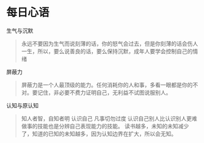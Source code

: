 # 每日心语

生气与沉默
> 永远不要因为生气而说刻薄的话，你的怒气会过去，但是你刻薄的话会伤人一生，所以，要么说善良的话，要么保持沉默，成年人要学会控制自己的情绪

屏蔽力
> 屏蔽力是一个人最顶级的能力。任何消耗你的人和事，多看一眼都是你的不对。要记住，非必要不费力证明自己，无利益不试图说服别人。

认知与原认知
> 知人者智，自知者明 认识自己 凡事切勿过度 认识自己别人比认识别人更难
做事的技能也是分辨自己表现能力的技能。
> 读书越多，未知的未知减少了，知道的已知的未知越多，因为认知边界在扩大，所以会无知。

